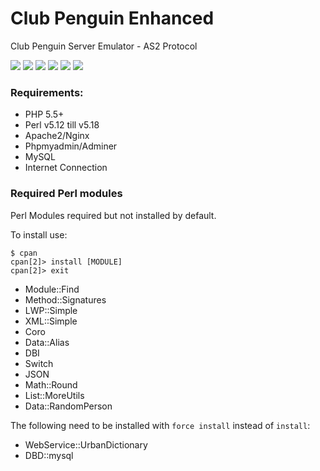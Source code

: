 Club Penguin Enhanced
====

Club Penguin Server Emulator - AS2 Protocol

![](https://i.imgur.com/rD2hLCu.png)
![](https://i.imgur.com/mp0LDld.png)
![](https://i.imgur.com/JuPHMPo.png)
![](https://i.imgur.com/JjfCxWD.png)
![](https://i.imgur.com/eI2HR3p.png)
![](https://i.imgur.com/C1qeesO.png)

### Requirements:
- PHP 5.5+
- Perl v5.12 till v5.18
- Apache2/Nginx
- Phpmyadmin/Adminer
- MySQL
- Internet Connection

### Required Perl modules
Perl Modules required but not installed by default.

To install use:

```
$ cpan
cpan[2]> install [MODULE]
cpan[2]> exit
```

- Module::Find
- Method::Signatures
- LWP::Simple
- XML::Simple
- Coro
- Data::Alias
- DBI
- Switch
- JSON
- Math::Round
- List::MoreUtils
- Data::RandomPerson

The following need to be installed with `force install` instead of `install`:
- WebService::UrbanDictionary
- DBD::mysql
